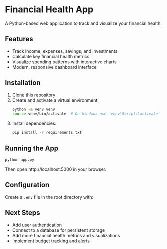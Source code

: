 # Financial Health App

A Python-based web application to track and visualize your financial health.

## Features
- Track income, expenses, savings, and investments
- Calculate key financial health metrics
- Visualize spending patterns with interactive charts
- Modern, responsive dashboard interface

## Installation
1. Clone this repository
2. Create and activate a virtual environment:
   ```bash
   python -m venv venv
   source venv/bin/activate  # On Windows use `venv\Scripts\activate`
   ```
3. Install dependencies:
   ```bash
   pip install -r requirements.txt
   ```

## Running the App
```bash
python app.py
```
Then open http://localhost:5000 in your browser.

## Configuration
Create a `.env` file in the root directory with: 

## Next Steps
- Add user authentication
- Connect to a database for persistent storage
- Add more financial health metrics and visualizations
- Implement budget tracking and alerts